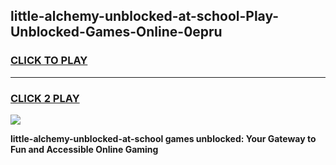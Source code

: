 
## little-alchemy-unblocked-at-school-Play-Unblocked-Games-Online-0epru
<h3>
<a href="https://premium76.site?title=little-alchemy-unblocked-at-school&ref=25A">CLICK TO PLAY</a></h3>
<hr>

<h3>
<a href="https://premium76.site?title=little-alchemy-unblocked-at-school&ref=25A">CLICK 2 PLAY</a>
  
</h3>

<a href="https://premium76.site?title=little-alchemy-unblocked-at-school&ref=25A"><img src="https://clearcache.store/games.png"></a>


**little-alchemy-unblocked-at-school games unblocked: Your Gateway to Fun and Accessible Online Gaming**
